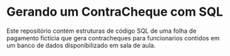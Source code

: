 # Gerando um ContraCheque com SQL
Este repositório contém estruturas de código SQL de uma folha de pagamento fictícia que gera contracheques para funcionarios contidos em um banco de dados disponibilizado em sala de aula.
